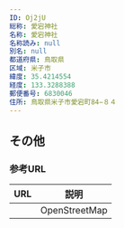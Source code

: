 ```yaml
---
ID: Oj2jU
総称: 愛宕神社
名称: 愛宕神社
名称読み: null
別名: null
都道府県: 鳥取県
区域: 米子市
緯度: 35.4214554
経度: 133.3288388
郵便番号: 6830046
住所: 鳥取県米子市愛宕町84−８４
---
```


## その他

### 参考URL

| URL | 説明          |
| --- | ------------- |
|     | OpenStreetMap |
